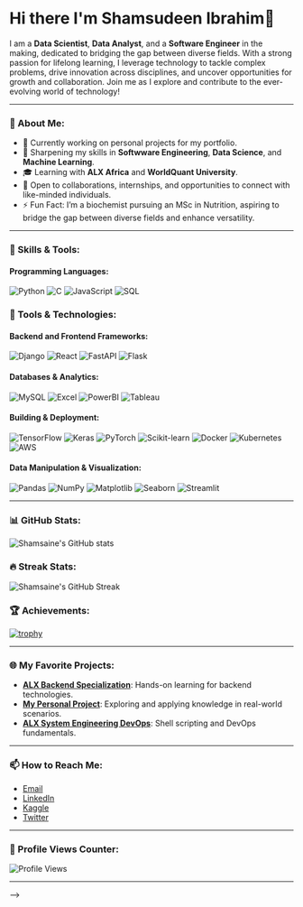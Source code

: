 # __Hi there I'm Shamsudeen Ibrahim👋__

I am a **Data Scientist**, **Data Analyst**, and a **Software Engineer** in the making, dedicated to bridging the gap between diverse fields. With a strong passion for lifelong learning, I leverage technology to tackle complex problems, drive innovation across disciplines, and uncover opportunities for growth and collaboration. Join me as I explore and contribute to the ever-evolving world of technology!

---

### 🌟 About Me:
- 🔭 Currently working on personal projects for my portfolio.
- 🌱 Sharpening my skills in **Softwware Engineering**, **Data Science**, and **Machine Learning**.
- 🎓 Learning with **ALX Africa** and **WorldQuant University**.
- 🤝 Open to collaborations, internships, and opportunities to connect with like-minded individuals.
- ⚡ Fun Fact: I’m a biochemist pursuing an MSc in Nutrition, aspiring to bridge the gap between diverse fields and enhance versatility.

---

### 🚀 Skills & Tools:
#### Programming Languages:
![Python](https://img.shields.io/badge/-Python-3776AB?style=flat-square&logo=python&logoColor=white)
![C](https://img.shields.io/badge/-C-A8B9CC?style=flat-square&logo=c&logoColor=white)
![JavaScript](https://img.shields.io/badge/-JavaScript-F7DF1E?style=flat-square&logo=javascript&logoColor=black)
![SQL](https://img.shields.io/badge/-SQL-4479A1?style=flat-square&logo=postgresql&logoColor=white)

### 🚀 Tools & Technologies:
#### Backend and Frontend Frameworks:
![Django](https://img.shields.io/badge/-Django-092E20?style=flat-square&logo=django)
![React](https://img.shields.io/badge/-React-61DAFB?style=flat-square&logo=react)
![FastAPI](https://img.shields.io/badge/-FastAPI-009688?style=flat-square&logo=fastapi&logoColor=white)
![Flask](https://img.shields.io/badge/-Flask-000000?style=flat-square&logo=flask&logoColor=white)

#### Databases & Analytics:
![MySQL](https://img.shields.io/badge/-MySQL-4479A1?style=flat-square&logo=mysql&logoColor=white)
![Excel](https://img.shields.io/badge/-Excel-217346?style=flat-square&logo=microsoft-excel&logoColor=white)
![PowerBI](https://img.shields.io/badge/-PowerBI-F2C811?style=flat-square&logo=power-bi&logoColor=black)
![Tableau](https://img.shields.io/badge/-Tableau-E97627?style=flat-square&logo=tableau&logoColor=white)

#### Building & Deployment:
![TensorFlow](https://img.shields.io/badge/-TensorFlow-FF6F00?style=flat-square&logo=tensorflow&logoColor=white)
![Keras](https://img.shields.io/badge/-Keras-D00000?style=flat-square&logo=keras&logoColor=white)
![PyTorch](https://img.shields.io/badge/-PyTorch-EE4C2C?style=flat-square&logo=pytorch&logoColor=white)
![Scikit-learn](https://img.shields.io/badge/-Scikit%20Learn-F7931E?style=flat-square&logo=scikit-learn&logoColor=white)
![Docker](https://img.shields.io/badge/-Docker-2496ED?style=flat-square&logo=docker&logoColor=white)
![Kubernetes](https://img.shields.io/badge/-Kubernetes-326CE5?style=flat-square&logo=kubernetes&logoColor=white)
![AWS](https://img.shields.io/badge/-AWS-FF9900?style=flat-square&logo=amazon-aws&logoColor=white)

#### Data Manipulation & Visualization:
![Pandas](https://img.shields.io/badge/-Pandas-150458?style=flat-square&logo=pandas&logoColor=white)
![NumPy](https://img.shields.io/badge/-NumPy-013243?style=flat-square&logo=numpy&logoColor=white)
![Matplotlib](https://img.shields.io/badge/-Matplotlib-11557C?style=flat-square&logo=plotly&logoColor=white)
![Seaborn](https://img.shields.io/badge/-Seaborn-3776AB?style=flat-square&logoColor=white)
![Streamlit](https://img.shields.io/badge/-Streamlit-FF4B4B?style=flat-square&logo=streamlit&logoColor=white)

---

### 📊 GitHub Stats:
![Shamsaine's GitHub stats](https://github-readme-stats.vercel.app/api?username=Shamsaine&show_icons=true&theme=radical)

### 🔥 Streak Stats:
![Shamsaine's GitHub Streak](https://github-readme-streak-stats.herokuapp.com/?user=Shamsaine&theme=radical)

### 🏆 Achievements:
[![trophy](https://github-profile-trophy.vercel.app/?username=Shamsaine&theme=onedark)](https://github.com/ryo-ma/github-profile-trophy)

---

### 🌐 My Favorite Projects:
- [**ALX Backend Specialization**](https://github.com/Shamsaine/alx-backend): Hands-on learning for backend technologies.
- [**My Personal Project**](https://github.com/Shamsaine/My_personal_project): Exploring and applying knowledge in real-world scenarios.
- [**ALX System Engineering DevOps**](https://github.com/Shamsaine/alx-system_engineering-devops): Shell scripting and DevOps fundamentals.

---

### 📫 How to Reach Me:
- [Email](mailto:shamsain3@gmail.com)
- [LinkedIn](https://linkedin.com/in/shamsudeen-ibrahim-629b261b5)
- [Kaggle](https://www.kaggle.com/shamsudeenibrahim)
- [Twitter](https://twitter.com/shamsaine)

---

### 🧮 Profile Views Counter:
![Profile Views](https://komarev.com/ghpvc/?username=Shamsaine&color=blue)

---

-->

